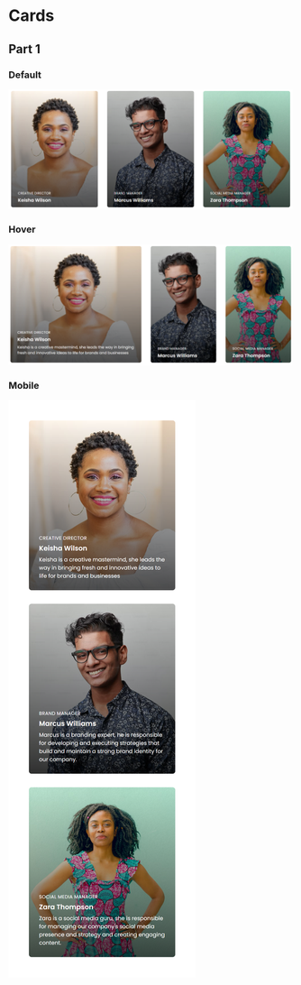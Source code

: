 # Cards

## Part 1
### Default
![Desktop screenshot of cards part 1](./Images/part-1.png)

### Hover
![Desktop screenshot of cards part 1 in hover state](./Images/part-1--hover.png)

### Mobile
<img src="./Images/part-1--mobile.png" alt="Mobile screenshot of cards part 1" style="max-width:360px;">
